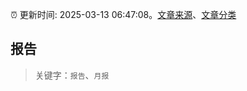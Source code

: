 :alarm_clock: 更新时间: 2025-03-13 06:47:08。[文章来源](/README.md)、[文章分类](/TAGS.md)

## 报告


> 关键字：`报告`、`月报`



